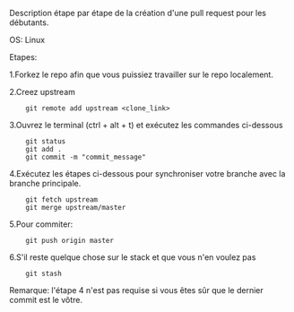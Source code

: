 Description étape par étape de la création d'une pull request pour les débutants. 

OS: Linux

Etapes:

1.Forkez le repo afin que vous puissiez travailler sur le repo localement.

2.Creez upstream

		git remote add upstream <clone_link>

3.Ouvrez le terminal (ctrl + alt + t) et exécutez les commandes ci-dessous

		git status 
		git add . 
		git commit -m "commit_message"
    
4.Exécutez les étapes ci-dessous pour synchroniser votre branche avec la branche principale.


		git fetch upstream
		git merge upstream/master
    
5.Pour commiter:

		git push origin master
    
6.S'il reste quelque chose sur le stack et que vous n'en voulez pas

		git stash
    

Remarque: l'étape 4 n'est pas requise si vous êtes sûr que le dernier commit est le vôtre.
